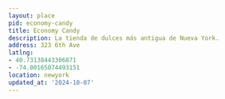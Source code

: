 ```yaml
---
layout: place
pid: economy-candy
title: Economy Candy
description: La tienda de dulces más antigua de Nueva York.
address: 323 6th Ave
latlng:
- 40.73138443306871
- -74.00165074493151
location: newyork
updated_at: '2024-10-07'
---
```

